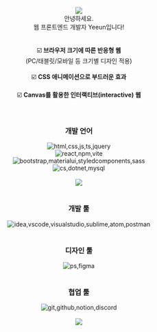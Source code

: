 <div align="center">

<!-- 헤더 이미지 -->
<img src="https://capsule-render.vercel.app/api?type=waving&height=130&color=gradient&text=Welcome%20to%20My%20Github🤗&fontSize=30&animation=twinkling&fontAlignY=30"/>

<div>
    안녕하세요.<br/>웹 프론트엔드 개발자 Yeeun입니다!
</div>
<br/><br/>

<div>
    ☑️ <b>브라우저 크기에 따른 반응형 웹</b><br/>
    (PC/태블릿/모바일 등 크기별 디자인 적용)<br/><br/>
    ☑️ <b>CSS 애니메이션으로 부드러운 효과</b><br/><br/>
    ☑️ <b>Canvas를 활용한 인터랙티브(interactive) 웹</b>
</div>
<br/><br/>

<h3>개발 언어</h3>
<div>
    <img src="https://skillicons.dev/icons?i=html,css,js,ts,jquery" title="html,css,js,ts,jquery"/><br/>
    <img src="https://skillicons.dev/icons?i=react,npm,vite" title="react,npm,vite"/><br/>
    <img src="https://skillicons.dev/icons?i=bootstrap,materialui,styledcomponents,sass" title="bootstrap,materialui,styledcomponents,sass"/><br/>
    <img src="https://skillicons.dev/icons?i=cs,dotnet,mysql" title="cs,dotnet,mysql"/><br/><br/>
    <!-- 차트 이미지 -->
    <img src= "https://github-readme-stats.vercel.app/api/top-langs/?username=yeaeun23&layout=compact"/>
</div>
<br/>

<h3>개발 툴</h3>
<div>
    <img src="https://skillicons.dev/icons?i=idea,vscode,visualstudio,sublime,atom,postman" title="idea,vscode,visualstudio,sublime,atom,postman"/><br/>
</div>
<br/>

<h3>디자인 툴</h3>
<div>
    <img src="https://skillicons.dev/icons?i=ps,figma" title="ps,figma"/>
</div>
<br/>

<h3>협업 툴</h3>
<div>
    <img src="https://skillicons.dev/icons?i=git,github,notion,discord" title="git,github,notion,discord"/>
</div>
<br/>

<!-- 푸터 이미지 -->
<img src="https://capsule-render.vercel.app/api?type=waving&height=100&color=gradient&section=footer"/>

</div>
